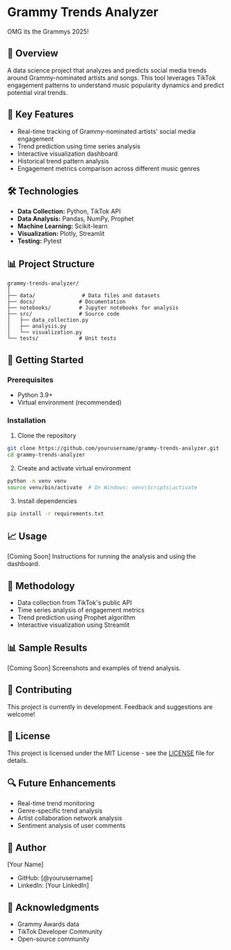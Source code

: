 # Grammy Trends Analyzer
OMG its the Grammys 2025!

## 🎵 Overview
A data science project that analyzes and predicts social media trends around Grammy-nominated artists and songs. This tool leverages TikTok engagement patterns to understand music popularity dynamics and predict potential viral trends.

## 🎯 Key Features
- Real-time tracking of Grammy-nominated artists' social media engagement
- Trend prediction using time series analysis
- Interactive visualization dashboard
- Historical trend pattern analysis
- Engagement metrics comparison across different music genres

## 🛠️ Technologies
- **Data Collection:** Python, TikTok API
- **Data Analysis:** Pandas, NumPy, Prophet
- **Machine Learning:** Scikit-learn
- **Visualization:** Plotly, Streamlit
- **Testing:** Pytest

## 📊 Project Structure
```
grammy-trends-analyzer/
│
├── data/               # Data files and datasets
├── docs/              # Documentation
├── notebooks/         # Jupyter notebooks for analysis
├── src/               # Source code
│   ├── data_collection.py
│   ├── analysis.py
│   └── visualization.py
└── tests/             # Unit tests
```

## 🚀 Getting Started

### Prerequisites
- Python 3.9+
- Virtual environment (recommended)

### Installation
1. Clone the repository
```bash
git clone https://github.com/yourusername/grammy-trends-analyzer.git
cd grammy-trends-analyzer
```

2. Create and activate virtual environment
```bash
python -m venv venv
source venv/bin/activate  # On Windows: venv\Scripts\activate
```

3. Install dependencies
```bash
pip install -r requirements.txt
```

## 📈 Usage
[Coming Soon] Instructions for running the analysis and using the dashboard.

## 🔬 Methodology
- Data collection from TikTok's public API
- Time series analysis of engagement metrics
- Trend prediction using Prophet algorithm
- Interactive visualization using Streamlit

## 📊 Sample Results
[Coming Soon] Screenshots and examples of trend analysis.

## 🤝 Contributing
This project is currently in development. Feedback and suggestions are welcome!

## 📜 License
This project is licensed under the MIT License - see the [LICENSE](LICENSE) file for details.

## 🔍 Future Enhancements
- Real-time trend monitoring
- Genre-specific trend analysis
- Artist collaboration network analysis
- Sentiment analysis of user comments

## 👤 Author
[Your Name]
- GitHub: [@yourusername]
- LinkedIn: [Your LinkedIn]

## 🙏 Acknowledgments
- Grammy Awards data
- TikTok Developer Community
- Open-source community
